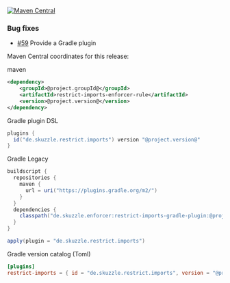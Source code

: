 [![Maven Central](https://img.shields.io/static/v1?label=MavenCentral&message=@project.version@&color=blue)](https://search.maven.org/artifact/@project.groupId@/restrict-imports-enforcer-rule/@project.version@/jar)

### Bug fixes
* [#59](https://github.com/skuzzle/restrict-imports-enforcer-rule/issues/59) Provide a Gradle plugin


Maven Central coordinates for this release:

maven
```xml
<dependency>
    <groupId>@project.groupId@</groupId>
    <artifactId>restrict-imports-enforcer-rule</artifactId>
    <version>@project.version@</version>
</dependency>
```

Gradle plugin DSL
```groovy
plugins {
  id("de.skuzzle.restrict.imports") version "@project.version@"
}
```

Gradle Legacy
```groovy
buildscript {
  repositories {
    maven {
      url = uri("https://plugins.gradle.org/m2/")
    }
  }
  dependencies {
    classpath("de.skuzzle.enforcer:restrict-imports-gradle-plugin:@project.version@")
  }
}

apply(plugin = "de.skuzzle.restrict.imports")
```

Gradle version catalog (Toml)
```toml
[plugins]
restrict-imports = { id = "de.skuzzle.restrict.imports", version = "@project.version@" }
```
